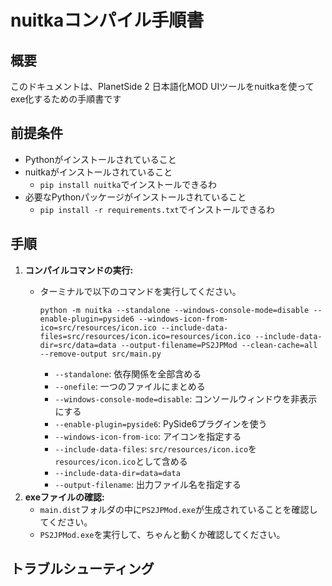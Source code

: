 # nuitkaコンパイル手順書

## 概要

このドキュメントは、PlanetSide 2 日本語化MOD UIツールをnuitkaを使ってexe化するための手順書です

## 前提条件

*   Pythonがインストールされていること
*   nuitkaがインストールされていること
    *   `pip install nuitka`でインストールできるわ
*   必要なPythonパッケージがインストールされていること
    *   `pip install -r requirements.txt`でインストールできるわ

## 手順


1.  **コンパイルコマンドの実行:**
    *   ターミナルで以下のコマンドを実行してください。

        ```
        python -m nuitka --standalone --windows-console-mode=disable --enable-plugin=pyside6 --windows-icon-from-ico=src/resources/icon.ico --include-data-files=src/resources/icon.ico=resources/icon.ico --include-data-dir=src/data=data --output-filename=PS2JPMod --clean-cache=all --remove-output src/main.py
        ```

        *   `--standalone`: 依存関係を全部含める
        *   `--onefile`: 一つのファイルにまとめる
        *   `--windows-console-mode=disable`: コンソールウィンドウを非表示にする
        *   `--enable-plugin=pyside6`: PySide6プラグインを使う
        *   `--windows-icon-from-ico`: アイコンを指定する
        *   `--include-data-files`: `src/resources/icon.ico`を`resources/icon.ico`として含める
        *   `--include-data-dir=data=data`
        *   `--output-filename`: 出力ファイル名を指定する
2.  **exeファイルの確認:**
    *   `main.dist`フォルダの中に`PS2JPMod.exe`が生成されていることを確認してください。
    *   `PS2JPMod.exe`を実行して、ちゃんと動くか確認してください。

## トラブルシューティング